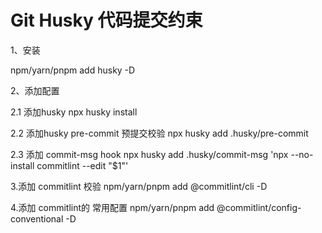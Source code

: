 # Git Husky 代码提交约束

1、安装

npm/yarn/pnpm add husky -D

2、添加配置

2.1 添加husky
npx husky install

2.2 添加husky pre-commit 预提交校验
npx husky add .husky/pre-commit

2.3 添加 commit-msg hook
npx husky add .husky/commit-msg 'npx --no-install commitlint --edit "$1"'

3.添加 commitlint 校验
npm/yarn/pnpm add @commitlint/cli -D

4.添加 commitlint的 常用配置
npm/yarn/pnpm add @commitlint/config-conventional -D
